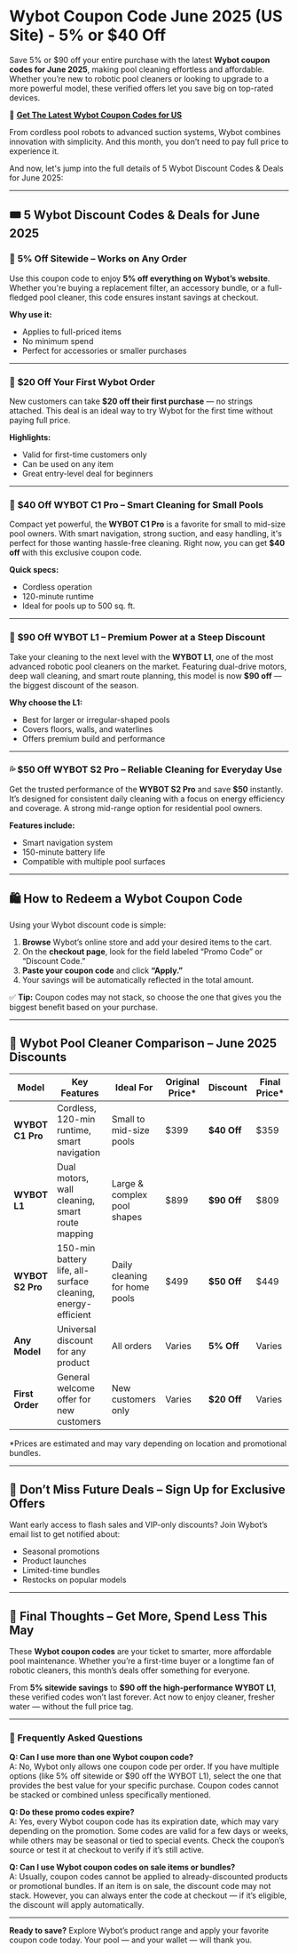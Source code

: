 # Wybot Coupon Code June 2025 (US Site) - 5% or $40 Off

Save 5% or $90 off your entire purchase with the latest **Wybot coupon codes for June 2025**, making pool cleaning effortless and affordable. Whether you’re new to robotic pool cleaners or looking to upgrade to a more powerful model, these verified offers let you save big on top-rated devices.

🔗 **[Get The Latest Wybot Coupon Codes for US](https://www.dealsvalid.com/brands/wybot?utm_source=github&utm_medium=readme&utm_campaign=official)**

From cordless pool robots to advanced suction systems, Wybot combines innovation with simplicity. And this month, you don’t need to pay full price to experience it. 

And now, let's jump into the full details of 5 Wybot Discount Codes & Deals for June 2025:

---

## 🎟️ 5 Wybot Discount Codes & Deals for June 2025

### 🔹 **5% Off Sitewide – Works on Any Order**
Use this coupon code to enjoy **5% off everything on Wybot’s website**. Whether you're buying a replacement filter, an accessory bundle, or a full-fledged pool cleaner, this code ensures instant savings at checkout.

**Why use it:**  
- Applies to full-priced items  
- No minimum spend  
- Perfect for accessories or smaller purchases

---

### 🤞 **$20 Off Your First Wybot Order**
New customers can take **$20 off their first purchase** — no strings attached. This deal is an ideal way to try Wybot for the first time without paying full price.

**Highlights:**  
- Valid for first-time customers only  
- Can be used on any item  
- Great entry-level deal for beginners

---

### 🧄 **$40 Off WYBOT C1 Pro – Smart Cleaning for Small Pools**
Compact yet powerful, the **WYBOT C1 Pro** is a favorite for small to mid-size pool owners. With smart navigation, strong suction, and easy handling, it's perfect for those wanting hassle-free cleaning. Right now, you can get **$40 off** with this exclusive coupon code.

**Quick specs:**  
- Cordless operation  
- 120-minute runtime  
- Ideal for pools up to 500 sq. ft.

---

### 💎 **$90 Off WYBOT L1 – Premium Power at a Steep Discount**
Take your cleaning to the next level with the **WYBOT L1**, one of the most advanced robotic pool cleaners on the market. Featuring dual-drive motors, deep wall cleaning, and smart route planning, this model is now **$90 off** — the biggest discount of the season.

**Why choose the L1:**  
- Best for larger or irregular-shaped pools  
- Covers floors, walls, and waterlines  
- Offers premium build and performance

---

### 💦 **$50 Off WYBOT S2 Pro – Reliable Cleaning for Everyday Use**
Get the trusted performance of the **WYBOT S2 Pro** and save **$50** instantly. It’s designed for consistent daily cleaning with a focus on energy efficiency and coverage. A strong mid-range option for residential pool owners.

**Features include:**  
- Smart navigation system  
- 150-minute battery life  
- Compatible with multiple pool surfaces

---

## 🛍️ How to Redeem a Wybot Coupon Code
Using your Wybot discount code is simple:

1. **Browse** Wybot’s online store and add your desired items to the cart.  
2. On the **checkout page**, look for the field labeled “Promo Code” or “Discount Code.”  
3. **Paste your coupon code** and click **“Apply.”**  
4. Your savings will be automatically reflected in the total amount.

✅ **Tip:** Coupon codes may not stack, so choose the one that gives you the biggest benefit based on your purchase.

---

## 🧷 Wybot Pool Cleaner Comparison – June 2025 Discounts

| Model           | Key Features                                                                 | Ideal For                      | Original Price* | Discount         | Final Price* |
|----------------|------------------------------------------------------------------------------|--------------------------------|------------------|------------------|--------------|
| **WYBOT C1 Pro** | Cordless, 120-min runtime, smart navigation                                 | Small to mid-size pools        | $399             | **$40 Off**      | $359         |
| **WYBOT L1**     | Dual motors, wall cleaning, smart route mapping                             | Large & complex pool shapes    | $899             | **$90 Off**      | $809         |
| **WYBOT S2 Pro** | 150-min battery life, all-surface cleaning, energy-efficient                | Daily cleaning for home pools  | $499             | **$50 Off**      | $449         |
| **Any Model**    | Universal discount for any product                                          | All orders                     | Varies           | **5% Off**       | Varies       |
| **First Order**  | General welcome offer for new customers                                     | New customers only             | Varies           | **$20 Off**      | Varies       |

\*Prices are estimated and may vary depending on location and promotional bundles.

---

## 📧 Don’t Miss Future Deals – Sign Up for Exclusive Offers

Want early access to flash sales and VIP-only discounts? Join Wybot’s email list to get notified about:
- Seasonal promotions  
- Product launches  
- Limited-time bundles  
- Restocks on popular models

---

## 🏁 Final Thoughts – Get More, Spend Less This May

These **Wybot coupon codes** are your ticket to smarter, more affordable pool maintenance. Whether you’re a first-time buyer or a longtime fan of robotic cleaners, this month’s deals offer something for everyone.

From **5% sitewide savings** to **$90 off the high-performance WYBOT L1**, these verified codes won’t last forever. Act now to enjoy cleaner, fresher water — without the full price tag.

---

### 🔎 Frequently Asked Questions

**Q: Can I use more than one Wybot coupon code?**  
A: No, Wybot only allows one coupon code per order. If you have multiple options (like 5% off sitewide or $90 off the WYBOT L1), select the one that provides the best value for your specific purchase. Coupon codes cannot be stacked or combined unless specifically mentioned.

**Q: Do these promo codes expire?**  
A: Yes, every Wybot coupon code has its expiration date, which may vary depending on the promotion. Some codes are valid for a few days or weeks, while others may be seasonal or tied to special events. Check the coupon’s source or test it at checkout to verify if it’s still active.

**Q: Can I use Wybot coupon codes on sale items or bundles?**  
A: Usually, coupon codes cannot be applied to already-discounted products or promotional bundles. If an item is on sale, the discount code may not stack. However, you can always enter the code at checkout — if it’s eligible, the discount will apply automatically.

---

**Ready to save?** Explore Wybot’s product range and apply your favorite coupon code today. Your pool — and your wallet — will thank you.
